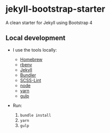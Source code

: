 # jekyll-bootstrap-starter
A clean starter for Jekyll using Bootstrap 4

## Local development
* I use the tools locally:
  * [Homebrew](https://brew.sh/)
  * [rbenv](https://github.com/rbenv/rbenv)
  * [Jekyll](http://jekyllrb.com/docs/installation/)
  * [Bundler](http://bundler.io/#getting-started)
  * [SCSS-Lint](https://github.com/brigade/scss-lint#installation)
  * [node](https://nodejs.org/download/)
  * [yarn](https://yarnpkg.com/en/)
  * [gulp](https://gulpjs.com/)

* Run:
  1. `bundle install`
  2. `yarn`
  3. `gulp`
